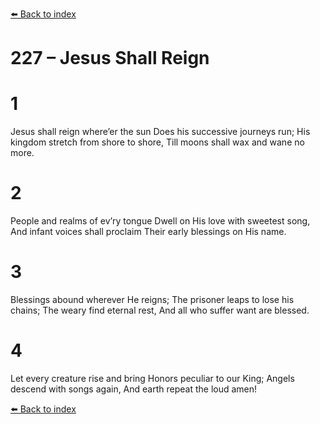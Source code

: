 [⬅️ Back to index](../README.md)

# 227 – Jesus Shall Reign


# 1
Jesus shall reign where’er the sun
Does his successive journeys run;
His kingdom stretch from shore to shore,
Till moons shall wax and wane no more.

# 2
People and realms of ev’ry tongue
Dwell on His love with sweetest song,
And infant voices shall proclaim
Their early blessings on His name.

# 3
Blessings abound wherever He reigns;
The prisoner leaps to lose his chains;
The weary find eternal rest,
And all who suffer want are blessed.

# 4
Let every creature rise and bring
Honors peculiar to our King;
Angels descend with songs again,
And earth repeat the loud amen!

[⬅️ Back to index](../README.md)
